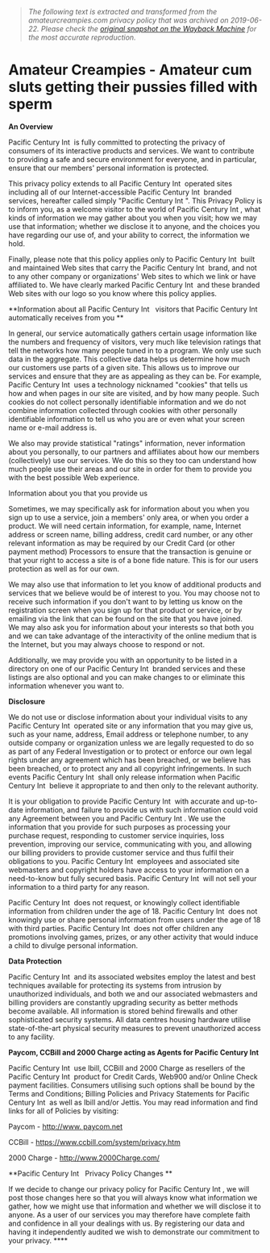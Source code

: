 > *The following text is extracted and transformed from the amateurcreampies.com privacy policy that was archived on 2019-06-22. Please check the [original snapshot on the Wayback Machine](https://web.archive.org/web/20190622061508id_/http%3A//amateurcreampies.com/newprivacy_customersupport.htm) for the most accurate reproduction.*

# Amateur Creampies - Amateur cum sluts getting their pussies filled with sperm

**An Overview**

Pacific Century Int  is fully committed to protecting the privacy of consumers of its interactive products and services. We want to contribute to providing a safe and secure environment for everyone, and in particular, ensure that our members' personal information is protected. 

This privacy policy extends to all Pacific Century Int  operated sites including all of our Internet-accessible Pacific Century Int  branded services, hereafter called simply "Pacific Century Int ". This Privacy Policy is to inform you, as a welcome visitor to the world of Pacific Century Int , what kinds of information we may gather about you when you visit; how we may use that information; whether we disclose it to anyone, and the choices you have regarding our use of, and your ability to correct, the information we hold. 

Finally, please note that this policy applies only to Pacific Century Int  built and maintained Web sites that carry the Pacific Century Int  brand, and not to any other company or organizations' Web sites to which we link or have affiliated to. We have clearly marked Pacific Century Int  and these branded Web sites with our logo so you know where this policy applies. 

**Information about all Pacific Century Int   visitors that Pacific Century Int  automatically receives from you **

In general, our service automatically gathers certain usage information like the numbers and frequency of visitors, very much like television ratings that tell the networks how many people tuned in to a program. We only use such data in the aggregate. This collective data helps us determine how much our customers use parts of a given site. This allows us to improve our services and ensure that they are as appealing as they can be. For example, Pacific Century Int  uses a technology nicknamed "cookies" that tells us how and when pages in our site are visited, and by how many people. Such cookies do not collect personally identifiable information and we do not combine information collected through cookies with other personally identifiable information to tell us who you are or even what your screen name or e-mail address is. 

We also may provide statistical "ratings" information, never information about you personally, to our partners and affiliates about how our members (collectively) use our services. We do this so they too can understand how much people use their areas and our site in order for them to provide you with the best possible Web experience. 

Information about you that you provide us 

Sometimes, we may specifically ask for information about you when you sign up to use a service, join a members' only area, or when you order a product. We will need certain information, for example, name, Internet address or screen name, billing address, credit card number, or any other relevant information as may be required by our Credit Card (or other payment method) Processors to ensure that the transaction is genuine or that your right to access a site is of a bone fide nature. This is for our users protection as well as for our own. 

We may also use that information to let you know of additional products and services that we believe would be of interest to you. You may choose not to receive such information if you don't want to by letting us know on the registration screen when you sign up for that product or service, or by emailing via the link that can be found on the site that you have joined.   
We may also ask you for information about your interests so that both you and we can take advantage of the interactivity of the online medium that is the Internet, but you may always choose to respond or not. 

Additionally, we may provide you with an opportunity to be listed in a directory on one of our Pacific Century Int  branded services and these listings are also optional and you can make changes to or eliminate this information whenever you want to. 

**Disclosure**

We do not use or disclose information about your individual visits to any Pacific Century Int  operated site or any information that you may give us, such as your name, address, Email address or telephone number, to any outside company or organization unless we are legally requested to do so as part of any Federal Investigation or to protect or enforce our own legal rights under any agreement which has been breached, or we believe has been breached, or to protect any and all copyright infringements. In such events Pacific Century Int  shall only release information when Pacific Century Int  believe it appropriate to and then only to the relevant authority. 

It is your obligation to provide Pacific Century Int  with accurate and up-to-date information, and failure to provide us with such information could void any Agreement between you and Pacific Century Int . We use the information that you provide for such purposes as processing your purchase request, responding to customer service inquiries, loss prevention, improving our service, communicating with you, and allowing our billing providers to provide customer service and thus fulfil their obligations to you. Pacific Century Int  employees and associated site webmasters and copyright holders have access to your information on a need-to-know but fully secured basis. Pacific Century Int  will not sell your information to a third party for any reason. 

Pacific Century Int  does not request, or knowingly collect identifiable information from children under the age of 18. Pacific Century Int  does not knowingly use or share personal information from users under the age of 18 with third parties. Pacific Century Int  does not offer children any promotions involving games, prizes, or any other activity that would induce a child to divulge personal information. 

**Data Protection**

Pacific Century Int  and its associated websites employ the latest and best techniques available for protecting its systems from intrusion by unauthorized individuals, and both we and our associated webmasters and billing providers are constantly upgrading security as better methods become available. All information is stored behind firewalls and other sophisticated security systems. All data centres housing hardware utilise state-of-the-art physical security measures to prevent unauthorized access to any facility. 

**Paycom, CCBill and 2000 Charge acting as Agents for Pacific Century Int**

Pacific Century Int  use Ibill, CCBill and 2000 Charge as resellers of the Pacific Century Int  product for Credit Cards, Web900 and/or Online Check payment facilities. Consumers utilising such options shall be bound by the Terms and Conditions; Billing Policies and Privacy Statements for Pacific Century Int  as well as Ibill and/or Jettis. You may read information and find links for all of Policies by visiting: 

Paycom - [http://www. paycom.net ](http://www.ibill.com/Disclaimer.html)

CCBill - [https://www.ccbill.com/system/privacy.htm ](https://www.ccbill.com/system/privacy.htm)

2000 Charge - [http://www.2000Charge.com/ ](http://billingservices.com/)

**Pacific Century Int   Privacy Policy Changes **

If we decide to change our privacy policy for Pacific Century Int , we will post those changes here so that you will always know what information we gather, how we might use that information and whether we will disclose it to anyone. As a user of our services you may therefore have complete faith and confidence in all your dealings with us. By registering our data and having it independently audited we wish to demonstrate our commitment to your privacy. ****
